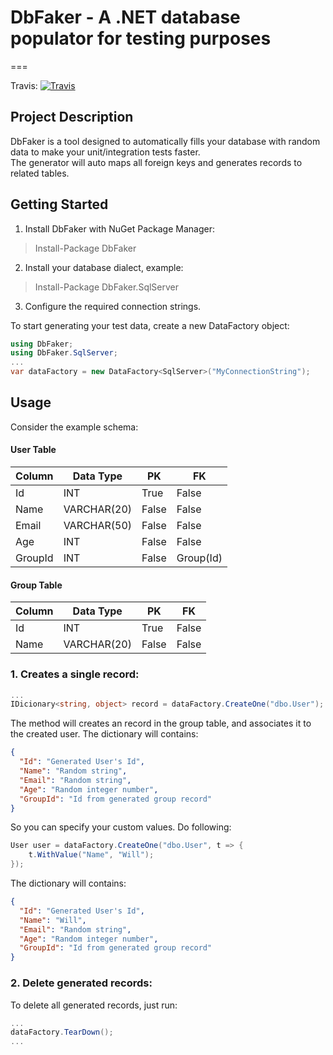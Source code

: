 # DbFaker - A .NET database populator for testing purposes
===

Travis: [![Travis](https://travis-ci.org/stone-pagamentos/DbFaker.svg?branch=master)](https://travis-ci.org/stone-pagamentos/DbFaker)

## Project Description ##
DbFaker is a tool designed to automatically fills your database with random data to make your unit/integration tests faster.  
The generator will auto maps all foreign keys and generates records to related tables.

## Getting Started ##
1. Install DbFaker with NuGet Package Manager:
> Install-Package DbFaker

2. Install your database dialect, example:
> Install-Package DbFaker.SqlServer

3. Configure the required connection strings.

To start generating your test data, create a new DataFactory object:
```csharp
using DbFaker;
using DbFaker.SqlServer;
...
var dataFactory = new DataFactory<SqlServer>("MyConnectionString");
```

## Usage ##

Consider the example schema:

#### User Table


| Column | Data Type | PK | FK |
| -- | -- | -- | -- |
| Id | INT | True | False |
| Name | VARCHAR(20) | False | False |
| Email | VARCHAR(50) | False | False |
| Age | INT | False | False |
| GroupId | INT | False | Group(Id) |


#### Group Table


| Column | Data Type | PK | FK |
| -- | -- | -- | -- |
| Id | INT | True | False |
| Name | VARCHAR(20) | False | False |


### 1. Creates a single record:
```csharp
...
IDicionary<string, object> record = dataFactory.CreateOne("dbo.User");
```
The method will creates an record in the group table, and associates it to the created user. The dictionary will contains:
```json
{
  "Id": "Generated User's Id",
  "Name": "Random string",
  "Email": "Random string",
  "Age": "Random integer number",
  "GroupId": "Id from generated group record"
}
```
So you can specify your custom values. Do following:
```csharp
User user = dataFactory.CreateOne("dbo.User", t => {
    t.WithValue("Name", "Will");
});
```

The dictionary will contains:
```json
{
  "Id": "Generated User's Id",
  "Name": "Will",
  "Email": "Random string",
  "Age": "Random integer number",
  "GroupId": "Id from generated group record"
}
```

### 2. Delete generated records:
To delete all generated records, just run:
```csharp
...
dataFactory.TearDown();
...
```
